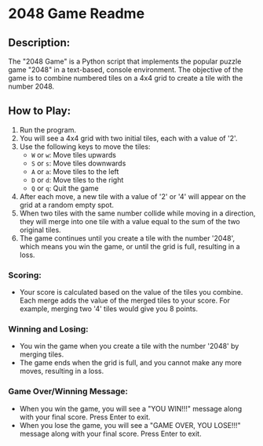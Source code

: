 # 2048 Game Readme

## Description:

The "2048 Game" is a Python script that implements the popular puzzle game "2048" in a text-based, console environment. The objective of the game is to combine numbered tiles on a 4x4 grid to create a tile with the number 2048.

## How to Play:

1. Run the program.
2. You will see a 4x4 grid with two initial tiles, each with a value of '2'.
3. Use the following keys to move the tiles:
   - `W` or `w`: Move tiles upwards
   - `S` or `s`: Move tiles downwards
   - `A` or `a`: Move tiles to the left
   - `D` or `d`: Move tiles to the right
   - `Q` or `q`: Quit the game
4. After each move, a new tile with a value of '2' or '4' will appear on the grid at a random empty spot.
5. When two tiles with the same number collide while moving in a direction, they will merge into one tile with a value equal to the sum of the two original tiles.
6. The game continues until you create a tile with the number '2048', which means you win the game, or until the grid is full, resulting in a loss.

### Scoring:

- Your score is calculated based on the value of the tiles you combine. Each merge adds the value of the merged tiles to your score. For example, merging two '4' tiles would give you 8 points.

### Winning and Losing:

- You win the game when you create a tile with the number '2048' by merging tiles.
- The game ends when the grid is full, and you cannot make any more moves, resulting in a loss.

### Game Over/Winning Message:

- When you win the game, you will see a "YOU WIN!!!" message along with your final score. Press Enter to exit.
- When you lose the game, you will see a "GAME OVER, YOU LOSE!!!" message along with your final score. Press Enter to exit.

